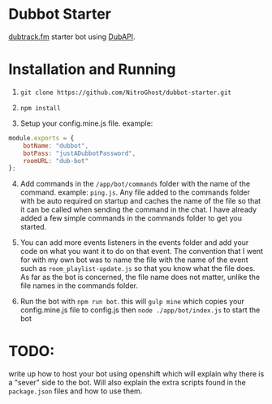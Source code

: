 # Dubbot Starter

[dubtrack.fm](https://dubtrack.fm) starter bot using [DubAPI](https://github.com/anjanms/DubAPI/).

# Installation and Running

1) `git clone https://github.com/NitroGhost/dubbot-starter.git`

2) `npm install`

3) Setup your config.mine.js file. example:
```js
module.exports = {
	botName: "dubbot",
	botPass: "justADubbotPassword",
	roomURL: "dub-bot"
};
```
4) Add commands in the `/app/bot/commands` folder with the name of the command. example: `ping.js`. Any file added to the commands folder with be auto required on startup and caches the name of the file so that it can be called when sending the command in the chat. I have already added a few simple commands in the commands folder to get you started.

5) You can add more events listeners in the events folder and add your code on what you want it to do on that event. The convention that I went for with my own bot was to name the file with the name of the event such as `room_playlist-update.js` so that you know what the file does. As far as the bot is concerned, the file name does not matter, unlike the file names in the commands folder.

5) Run the bot with `npm run bot`. this will `gulp mine` which copies your config.mine.js file to config.js then `node ./app/bot/index.js` to start the bot

# TODO:

write up how to host your bot using openshift which will explain why there is a "sever" side to the bot. Will also explain the extra scripts found in the `package.json` files and how to use them.
